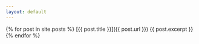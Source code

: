 ```yaml
---
layout: default
---
```

{% for post in site.posts %}
  [{{ post.title }}]({{ post.url }})
  {{ post.excerpt }}
{% endfor %}

